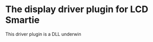 # The display driver plugin for LCD Smartie

This driver plugin is a DLL underwin
<!--stackedit_data:
eyJoaXN0b3J5IjpbLTI1MzIwMjc5M119
-->